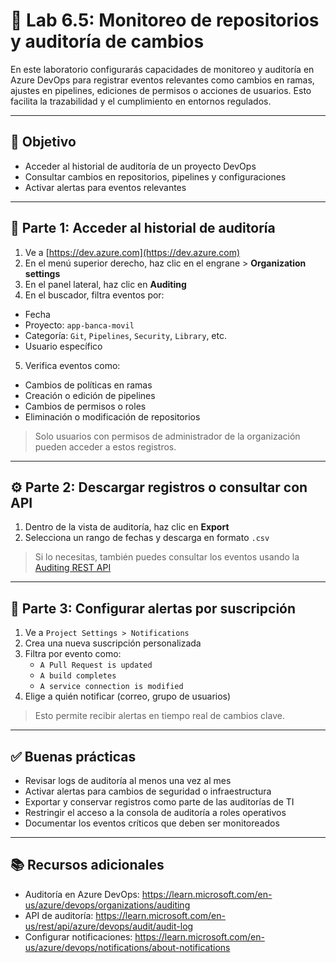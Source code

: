 # 🧪 Lab 6.5: Monitoreo de repositorios y auditoría de cambios

En este laboratorio configurarás capacidades de monitoreo y auditoría en Azure DevOps para registrar eventos relevantes como cambios en ramas, ajustes en pipelines, ediciones de permisos o acciones de usuarios. Esto facilita la trazabilidad y el cumplimiento en entornos regulados.

---

## 🎯 Objetivo

- Acceder al historial de auditoría de un proyecto DevOps  
- Consultar cambios en repositorios, pipelines y configuraciones  
- Activar alertas para eventos relevantes  

---

## 🔎 Parte 1: Acceder al historial de auditoría

1. Ve a [https://dev.azure.com](https://dev.azure.com)  
2. En el menú superior derecho, haz clic en el engrane > **Organization settings**  
3. En el panel lateral, haz clic en **Auditing**  
4. En el buscador, filtra eventos por:

- Fecha  
- Proyecto: `app-banca-movil`  
- Categoría: `Git`, `Pipelines`, `Security`, `Library`, etc.  
- Usuario específico

5. Verifica eventos como:

- Cambios de políticas en ramas  
- Creación o edición de pipelines  
- Cambios de permisos o roles  
- Eliminación o modificación de repositorios

> Solo usuarios con permisos de administrador de la organización pueden acceder a estos registros.

---

## ⚙️ Parte 2: Descargar registros o consultar con API

1. Dentro de la vista de auditoría, haz clic en **Export**  
2. Selecciona un rango de fechas y descarga en formato `.csv`

> Si lo necesitas, también puedes consultar los eventos usando la [Auditing REST API](https://learn.microsoft.com/en-us/rest/api/azure/devops/audit/audit-log)

---

## 📢 Parte 3: Configurar alertas por suscripción

1. Ve a `Project Settings > Notifications`  
2. Crea una nueva suscripción personalizada  
3. Filtra por evento como:  
   - `A Pull Request is updated`  
   - `A build completes`  
   - `A service connection is modified`  
4. Elige a quién notificar (correo, grupo de usuarios)

> Esto permite recibir alertas en tiempo real de cambios clave.

---

## ✅ Buenas prácticas

- Revisar logs de auditoría al menos una vez al mes  
- Activar alertas para cambios de seguridad o infraestructura  
- Exportar y conservar registros como parte de las auditorías de TI  
- Restringir el acceso a la consola de auditoría a roles operativos  
- Documentar los eventos críticos que deben ser monitoreados

---

## 📚 Recursos adicionales

- Auditoría en Azure DevOps: https://learn.microsoft.com/en-us/azure/devops/organizations/auditing  
- API de auditoría: https://learn.microsoft.com/en-us/rest/api/azure/devops/audit/audit-log  
- Configurar notificaciones: https://learn.microsoft.com/en-us/azure/devops/notifications/about-notifications

